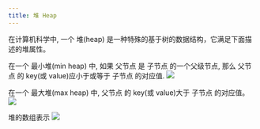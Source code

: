 ```yaml
---
title: 堆 Heap
---
```


在计算机科学中, 一个 堆(heap) 是一种特殊的基于树的数据结构，它满足下面描述的堆属性。

在一个 最小堆(min heap) 中, 如果 父节点 是 子节点 的一个父级节点, 那么 父节点 的 key(或 value)应小于或等于 子节点 的对应值.
![](https://cy-picgo.oss-cn-hangzhou.aliyuncs.com/heap.png)

在一个 最大堆(max heap) 中, 父节点 的 key(或 value)大于 子节点 的对应值。
![](https://cy-picgo.oss-cn-hangzhou.aliyuncs.com/heap-array.svg)

堆的数组表示
![](https://cy-picgo.oss-cn-hangzhou.aliyuncs.com/heap-max.svg)
